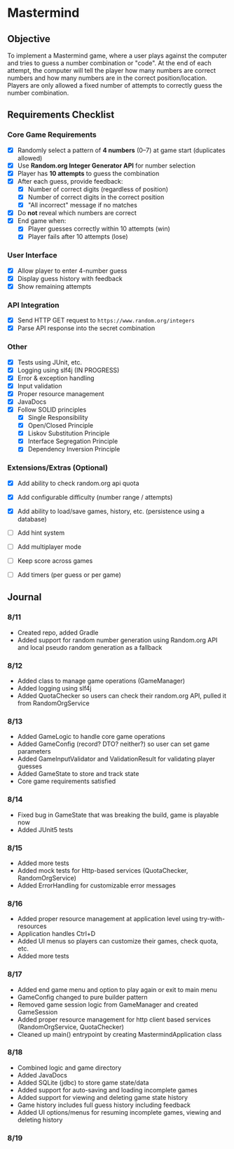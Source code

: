 # Mastermind

## Objective
To implement a Mastermind game, where a user plays against the computer and tries to guess a number combination or "code". At the end of each attempt, the computer will tell the player how many numbers are correct numbers and how many numbers are in the correct position/location. Players are only allowed a fixed number of attempts to correctly guess the number combination.

## Requirements Checklist

### Core Game Requirements
- [X] Randomly select a pattern of **4 numbers** (0–7) at game start (duplicates allowed)
- [X] Use **Random.org Integer Generator API** for number selection
- [X] Player has **10 attempts** to guess the combination
- [X] After each guess, provide feedback:
  - [X] Number of correct digits (regardless of position)
  - [X] Number of correct digits in the correct position
  - [X] "All incorrect" message if no matches
- [X] Do **not** reveal which numbers are correct
- [X] End game when:
  - [X] Player guesses correctly within 10 attempts (win)
  - [X] Player fails after 10 attempts (lose)

### User Interface
- [X] Allow player to enter 4-number guess
- [X] Display guess history with feedback
- [X] Show remaining attempts

### API Integration
- [X] Send HTTP GET request to `https://www.random.org/integers`
- [X] Parse API response into the secret combination

### Other
- [X] Tests using JUnit, etc.
- [X] Logging using slf4j   (IN PROGRESS)
- [X] Error & exception handling
- [X] Input validation
- [X] Proper resource management
- [X] JavaDocs
- [X] Follow SOLID principles
  - [X] Single Responsibility
  - [X] Open/Closed Principle
  - [X] Liskov Substitution Principle
  - [X] Interface Segregation Principle
  - [X] Dependency Inversion Principle
 
### Extensions/Extras (Optional)
- [X] Add ability to check random.org api quota
- [X] Add configurable difficulty (number range / attempts)
- [X] Add ability to load/save games, history, etc. (persistence using a database)
- [ ] Add hint system
- [ ] Add multiplayer mode
- [ ] Keep score across games
- [ ] Add timers (per guess or per game)


## Journal

### 8/11
- Created repo, added Gradle
- Added support for random number generation using Random.org API and local pseudo random generation as a fallback

### 8/12
- Added class to manage game operations (GameManager)
- Added logging using slf4j
- Added QuotaChecker so users can check their random.org API, pulled it from RandomOrgService

### 8/13
- Added GameLogic to handle core game operations
- Added GameConfig (record? DTO? neither?) so user can set game parameters
- Added GameInputValidator and ValidationResult for validating player guesses
- Added GameState to store and track state
- Core game requirements satisfied

### 8/14
- Fixed bug in GameState that was breaking the build, game is playable now
- Added JUnit5 tests

### 8/15
- Added more tests
- Added mock tests for Http-based services (QuotaChecker, RandomOrgService)
- Added ErrorHandling for customizable error messages

### 8/16
- Added proper resource management at application level using try-with-resources 
- Application handles Ctrl+D
- Added UI menus so players can customize their games, check quota, etc.
- Added more tests

### 8/17
- Added end game menu and option to play again or exit to main menu
- GameConfig changed to pure builder pattern
- Removed game session logic from GameManager and created GameSession
- Added proper resource management for http client based services (RandomOrgService, QuotaChecker)
- Cleaned up main() entrypoint by creating MastermindApplication class

### 8/18
- Combined logic and game directory
- Added JavaDocs
- Added SQLite (jdbc) to store game state/data
- Added support for auto-saving and loading incomplete games
- Added support for viewing and deleting game state history
- Game history includes full guess history including feedback
- Added UI options/menus for resuming incomplete games, viewing and deleting history

### 8/19



